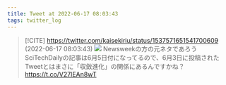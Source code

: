 ```yaml
---
title: Tweet at 2022-06-17 08:03:43
tags: twitter_log
---
```


> [!CITE] https://twitter.com/kaisekiriu/status/1537571651541700609 (2022-06-17 08:03:43)
> ![](https://twitter.com/kaisekiriu/status/1537571651541700609)
> Newsweekの方の元ネタであろうSciTechDailyの記事は6月5日付になってるので、6月3日に投稿されたTweetとはまさに「収斂進化」の関係にあるんですかね？
> https://t.co/V27lEAn8wT
